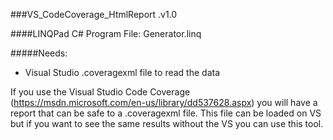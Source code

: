 ###VS_CodeCoverage_HtmlReport .v1.0

####LINQPad C# Program File: Generator.linq

#####Needs:
- Visual Studio .coveragexml file to read the data

If you use the Visual Studio Code Coverage (https://msdn.microsoft.com/en-us/library/dd537628.aspx) you will have a report that can be safe to a .coveragexml file. This file can be loaded on VS but if you want to see the same results without the VS you can use this tool.

